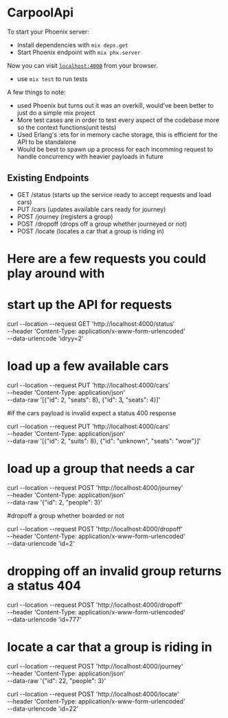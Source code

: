 # CarpoolApi

To start your Phoenix server:

  * Install dependencies with `mix deps.get`
  * Start Phoenix endpoint with `mix phx.server`

Now you can visit [`localhost:4000`](http://localhost:4000) from your browser.

  * use `mix test` to run tests

A few things to note:
  * used Phoenix but turns out it was an overkill, would've been better to just do a simple mix project
  * More test cases are in order to test every aspect of the codebase more so the context functions(unit tests)
  * Used Erlang's :ets for in memory cache storage, this is efficient for the API to be standalone
  * Would be best to spawn up a process for each incomming request to handle concurrency with heavier payloads in future


## Existing Endpoints
  * GET /status (starts up the service ready to accept requests and load cars)
  * PUT /cars (updates available cars ready for journey)
  * POST /journey (registers a group)
  * POST /dropoff (drops off a group whether journeyed or not)
  * POST /locate (locates a car that a group is riding in)

  # Here are a few requests you could play around with

# start up the API for requests

curl --location --request GET 'http://localhost:4000/status' \
--header 'Content-Type: application/x-www-form-urlencoded' \
--data-urlencode 'idryy=2'

# load up a few available cars

curl --location --request PUT 'http://localhost:4000/cars' \
--header 'Content-Type: application/json' \
--data-raw '[{"id": 2, "seats": 8}, {"id": 3, "seats": 4}]'

#if the cars payload is invalid expect a status 400 response

curl --location --request PUT 'http://localhost:4000/cars' \
--header 'Content-Type: application/json' \
--data-raw '[{"id": 2, "suits": 8}, {"id": "unknown", "seats": "wow"}]'

# load up a group that needs a car

curl --location --request POST 'http://localhost:4000/journey' \
--header 'Content-Type: application/json' \
--data-raw '{"id": 2, "people": 3}'

#dropoff a group whether boarded or not

curl --location --request POST 'http://localhost:4000/dropoff' \
--header 'Content-Type: application/x-www-form-urlencoded' \
--data-urlencode 'id=2'

# dropping off an invalid group returns a status 404

curl --location --request POST 'http://localhost:4000/dropoff' \
--header 'Content-Type: application/x-www-form-urlencoded' \
--data-urlencode 'id=777'

# locate a car that a group is riding in

curl --location --request POST 'http://localhost:4000/journey' \
--header 'Content-Type: application/json' \
--data-raw '{"id": 22, "people": 3}'


curl --location --request POST 'http://localhost:4000/locate' \
--header 'Content-Type: application/x-www-form-urlencoded' \
--data-urlencode 'id=22'
